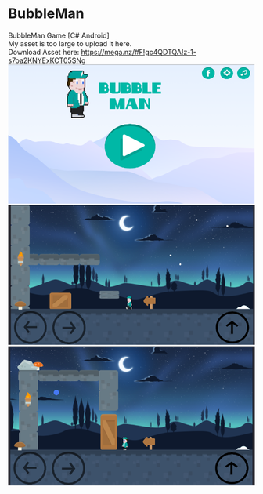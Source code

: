 # BubbleMan
BubbleMan Game [C# Android]</br>
My asset is too large to upload it here. </br>
Download Asset here:
https://mega.nz/#F!gc4QDTQA!z-1-s7oa2KNYExKCT05SNg
<img src="https://raw.githubusercontent.com/S3lfie1/BubbleMan/master/other/bubbleman.png"/>
<img src="https://raw.githubusercontent.com/S3lfie1/BubbleMan/master/other/bubble2.png"/>
<img src="https://raw.githubusercontent.com/S3lfie1/BubbleMan/master/other/bubble3.png"/>
